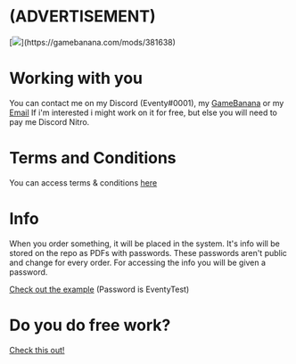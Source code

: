 # (ADVERTISEMENT)
[![]("https://gamebanana.com/mods/embeddables/381638?type=large")](https://gamebanana.com/mods/381638)

# Working with you

You can contact me on my Discord (Eventy#0001), my [GameBanana](https://gamebanana.com/members/2046741) or my [Email](mailto:eventycodes@gmail.com)
If i'm interested i might work on it for free, but else you will need to pay me Discord Nitro.



# Terms and Conditions

You can access terms & conditions [here](./commission/terms.pdf)

# Info
When you order something, it will be placed in the system. It's info will be stored on the repo as PDFs with passwords. These passwords aren't public and change for every order. For accessing the info you will be given a password.

[Check out the example](./commission/orders/0.pdf) (Password is EventyTest)

# Do you do free work?

[Check this out!](./commission/free-work/free-stuff.mp4)